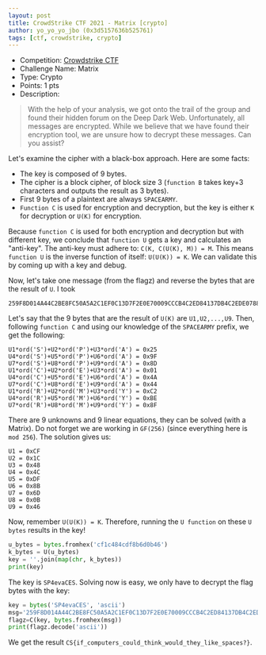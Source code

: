 ```yaml
---
layout: post
title: CrowdStrike CTF 2021 - Matrix [crypto]
author: yo_yo_yo_jbo (0x3d5157636b525761)
tags: [ctf, crowdstrike, crypto]
---
```


 * Competition: [Crowdstrike CTF](https://adversary.zone/challenges)
 * Challenge Name: Matrix
 * Type: Crypto
 * Points: 1 pts
 * Description:
 > With the help of your analysis, we got onto the trail of the group and found their hidden forum on the Deep Dark Web. Unfortunately, all messages are encrypted. While we believe that we have found their encryption tool, we are unsure how to decrypt these messages. Can you assist?

Let's examine the cipher with a black-box approach. Here are some facts:
* The key is composed of 9 bytes.
* The cipher is a block cipher, of block size 3 (`function B` takes key+3 characters and outputs the result as 3 bytes).
* First 9 bytes of a plaintext are always `SPACEARMY`.
* `Function C` is used for encryption and decryption, but the key is either `K` for decryption or `U(K)` for encryption.

<!--more-->

Because `function C` is used for both encryption and decryption but with different key, we conclude that `function U` gets a key and calculates an "anti-key".
The anti-key must adhere to: `C(K, C(U(K), M)) = M`.
This means `function U` is the inverse function of itself: `U(U(K)) = K`.
We can validate this by coming up with a key and debug.

Now, let's take one message (from the flagz) and reverse the bytes that are the result of `U`.
I took 
```
259F8D014A44C2BE8FC50A5A2C1EF0C13D7F2E0E70009CCCB4C2ED84137DB4C2EDE078807E1616C266D5A15DC6DDB60E4B7337E851E739A61EED83D2E06D618411DF61222EED83D2E06D612C8EB5294BCD4954E0855F4D71D0F06D05EE
```

Let's say that the 9 bytes that are the result of `U(K)` are `U1,U2,...,U9`.
Then, following `function C` and using our knowledge of the `SPACEARMY` prefix, we get the following:

```
U1*ord('S')+U2*ord('P')+U3*ord('A') = 0x25
U4*ord('S')+U5*ord('P')+U6*ord('A') = 0x9F
U7*ord('S')+U8*ord('P')+U9*ord('A') = 0x8D
U1*ord('C')+U2*ord('E')+U3*ord('A') = 0x01
U4*ord('C')+U5*ord('E')+U6*ord('A') = 0x4A
U7*ord('C')+U8*ord('E')+U9*ord('A') = 0x44
U1*ord('R')+U2*ord('M')+U3*ord('Y') = 0xC2
U4*ord('R')+U5*ord('M')+U6*ord('Y') = 0xBE
U7*ord('R')+U8*ord('M')+U9*ord('Y') = 0x8F
```

There are 9 unknowns and 9 linear equations, they can be solved (with a Matrix).
Do not forget we are working in `GF(256)` (since everything here is `mod 256`).
The solution gives us:

```
U1 = 0xCF
U2 = 0x1C
U3 = 0x48
U4 = 0x4C
U5 = 0xDF
U6 = 0x8B
U7 = 0x6D
U8 = 0x0B
U9 = 0x46
```

Now, remember `U(U(K)) = K`. Therefore, running the `U function` on these `U bytes` results in the key!
```python
u_bytes = bytes.fromhex('cf1c484cdf8b6d0b46')
k_bytes = U(u_bytes)
key = ''.join(map(chr, k_bytes))
print(key)
```

The key is `SP4evaCES`.
Solving now is easy, we only have to decrypt the flag bytes with the key:

```python
key = bytes('SP4evaCES', 'ascii')
msg='259F8D014A44C2BE8FC50A5A2C1EF0C13D7F2E0E70009CCCB4C2ED84137DB4C2EDE078807E1616C266D5A15DC6DDB60E4B7337E851E739A61EED83D2E06D618411DF61222EED83D2E06D612C8EB5294BCD4954E0855F4D71D0F06D05EE'
flagz=C(key, bytes.fromhex(msg))
print(flagz.decode('ascii'))
```

We get the result `CS{if_computers_could_think_would_they_like_spaces?}`.
